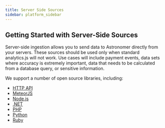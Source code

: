```yaml
---
title: Server Side Sources
sidebar: platform_sidebar
---
```


## Getting Started with Server-Side Sources

Server-side ingestion allows you to send data to Astronomer directly from your servers. These sources should be used only when standard analytics.js will not work. Use cases will include payment events, data sets where accuracy is extremely important, data that needs to be calculated from a database query, or sensitive information.

We support a number of open source libraries, including:

* [HTTP API](../sources/httpapi.md)
* [MeteorJS](../sources/meteorjs.md)
* [Node.js](../sources/nodejs.md)
* [.NET](../sources/net.md)
* [PHP](../sources/php.md)
* [Python](../sources/python.md)
* [Ruby](../sources/ruby.md)
